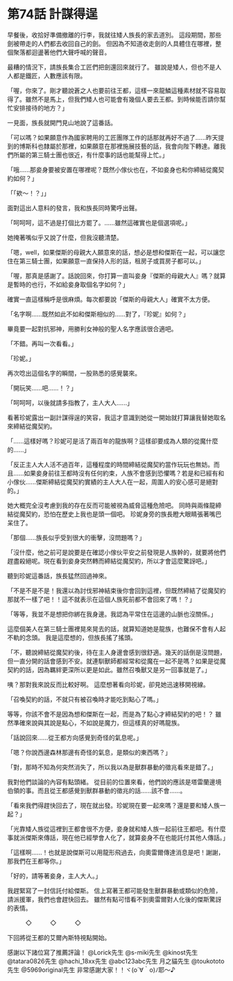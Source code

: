 # 第74話 計謀得逞

早餐後，收拾好準備撤離的行李，我就往矮人族長的家去道別。
這段期間，那些劍被帶走的人們都去收回自己的劍。
但因為不知道收走劍的人具體住在哪裡，整個聚落都迴盪著他們大聲呼喊的聲音。

最糟的情況下，請族長集合工匠們把劍還回來就行了。
雖說是矮人，但也不是人人都是鐵匠，人數應該有限。

「喔，你來了。剛才聽說蒼之人也要前往王都，這樣一來龍鱗這種素材就不容易取得了。雖然不是馬上，但我們矮人也可能會有幾個人要去王都。到時候能否請你幫忙安排接待的地方？」

一見面，族長就開門見山地說了這番話。

「可以嗎？如果願意作為國家聘用的工匠團隊工作的話那就再好不過了......昨天提到的博斯科也隸屬於那裡，如果願意在那裡施展技藝的話，我會向陛下轉達。離我們所屬的第三騎士團也很近，有什麼事的話也能幫得上忙。」

「哦......那妾身要被安置在哪裡呢？既然小傢伙也在，不如妾身也和你締結從魔契約如何？」

「「欸～！？」」

面對這出人意料的發言，我和族長同時驚呼出聲。

「呵呵呵，這不過是打個比方罷了。......雖然這確實也是個選項呢。」

她掩著嘴似乎又說了什麼，但我沒聽清楚。

「嗯，well，如果傑斯的母親大人願意來的話，想必是想和傑斯在一起，可以讓您住在第三騎士團，如果願意一直保持人形的話，租房子或買房子都可以。」

「喔，那真是感謝了。話說回來，你打算一直叫妾身『傑斯的母親大人』嗎？就算是暫時的也行，不如給妾身取個名字如何？」

確實一直這樣稱呼是很麻煩。每次都要說「傑斯的母親大人」確實不太方便。

「名字啊......既然如此不如和傑斯相似的......對了，『珍妮』如何？」

畢竟要一起對抗邪神，用勝利女神般的聖人名字應該很合適吧。

「不錯。再叫一次看看。」

「珍妮。」

再次唸出這個名字的瞬間，一股熟悉的感覺襲來。

「開玩笑......吧......！？」

「呵呵呵，以後就請多指教了，主人大人......」

看著珍妮露出一副計謀得逞的笑容，我這才意識到她從一開始就打算讓我替她取名來締結從魔契約。

「......這樣好嗎？珍妮可是活了兩百年的龍族啊？這樣卻要成為人類的從魔什麼的......」

「反正主人大人活不過百年，這種程度的時間締結從魔契約當作玩玩也無妨。而且......如果妾身前往王都時沒有任何約束，人族不會感到恐懼嗎？若是和已經有和小傢伙......傑斯締結從魔契約實績的主人大人在一起，周圍人的安心感可是絕對的。」

她大概完全沒考慮到我的存在反而可能被視為威脅這種危險吧。
同時與兩條龍締結從魔契約，恐怕在歷史上我也是頭一個吧。
珍妮身旁的族長瞪大眼睛張著嘴巴呆住了。

「那個......族長似乎受到很大的衝擊，沒問題嗎？」

「沒什麼，他之前可是說要是在確認小傢伙平安之前發現是人族幹的，就要將他們趕盡殺絕呢。現在看到妾身突然轉而締結從魔契約，所以才會這麼驚訝吧。」

聽到珍妮這番話，族長猛然回過神來。

「不是不是不是！我還以為討伐邪神結束後你會回到這裡，但既然締結了從魔契約那就不一樣了吧！！這不就表示在這個人族死前都不會回來了嗎！？」

「等等，我並不是想把你綁在我身邊。我認為平常住在這邊的山脈也沒關係。」

這麼個美人在第三騎士團裡晃來晃去的話，就算知道她是龍族，也難保不會有人起不軌的念頭。
我是這麼想的，但族長搖了搖頭。

「不，聽說締結從魔契約後，待在主人身邊會感到很舒適。幾天的話倒是沒問題，但一直分開的話會感到不安。就連馴獸師都經常和從魔在一起不是嗎？如果是從魔契約的話，因為羈絆更深所以更是如此。雖然召喚獸又是另一回事就是了。」

咦？那對我來說反而比較好啊。
這麼想著看向珍妮，卻見她迅速移開視線。

「召喚契約的話，不就只有被召喚時才能吃到點心了嗎。」

等等，你該不會不是因為想和傑斯在一起，而是為了點心才締結契約的吧！？
雖然準確來說與其說是點心，不如說是魔力，但這樣真的好嗎龍族。

「話說回來......從王都方向感覺到奇怪的氣息呢。」

「嗯？你說西邊森林那邊有奇怪的氣息，是類似的東西嗎？」

「對，那時不知為何突然消失了，所以我以為是獸群暴動的徵兆看來是錯了。」

我對他們談論的內容有點頭緒。
從目前的位置來看，他們說的應該是塔雷蘭邊境伯領的事。而且從王都感覺到獸群暴動的徵兆的話......該不會......。

「看來我們得趕快回去了，現在就出發。珍妮現在要一起來嗎？還是要和矮人族一起？」

「光靠矮人族從這裡到王都會很不方便，妾身就和矮人族一起前往王都吧。有什麼事就派傑斯來傳話，現在他已經學會人化了，就算妾身不在也能託付其他人傳話。」

「這樣啊......！也就是說傑斯可以用龍形飛過去，向奧雷爾傳達消息是吧！謝謝，那我們在王都等你。」

「好的，請等著妾身，主人大人。」

我趕緊寫了一封信託付給傑斯。
信上寫著王都可能發生獸群暴動或類似的危險，請派援軍，我們也會趕快回去。
雖然有點可惜看不到奧雷爾對人化後的傑斯驚訝的表情。

　　　◇　　　◇　　　◇

下回將從王都的艾爾內斯特視點開始。

感謝以下諸位寫了推薦評論！
@Lorick先生
@s-miki先生
@kinost先生
@tatara0826先生
@hachi_18xx先生
@abc123abc先生
月之貓先生
@toukototo先生
@5969original先生
非常感謝大家！！ヾ(o´∀｀o)ﾉ耶～♪